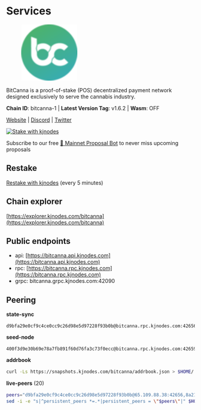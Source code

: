 # Services

<figure><img src="https://raw.githubusercontent.com/kj89/cosmos-images/main/logos/bitcanna.png" width="150" alt=""><figcaption></figcaption></figure>

BitCanna is a proof-of-stake (POS) decentralized payment network designed exclusively to serve the cannabis industry. 

**Chain ID**: bitcanna-1 | **Latest Version Tag**: v1.6.2 | **Wasm**: OFF

[Website](https://www.bitcanna.io) | [Discord](https://discord.gg/9AVrzaVQvs) | [Twitter](https://twitter.com/BitCannaGlobal)

[![Stake with kjnodes](https://i.ibb.co/cr44Q8j/button-stake-with-kjnodes.png)](https://restake.app/bitcanna/bcnavaloper1aym6s8eza7kjvnxuwxufrzccz6vqvgnsc47cc7)

Subscribe to our free [🤖 Mainnet Proposal Bot](https://t.me/kjnodes_proposal_bot) to never miss upcoming proposals

## Restake

[Restake with kjnodes](https://restake.app/bitcanna/bcnavaloper1aym6s8eza7kjvnxuwxufrzccz6vqvgnsc47cc7) (every 5 minutes)
## Chain explorer
[https://explorer.kjnodes.com/bitcanna](https://explorer.kjnodes.com/bitcanna)

## Public endpoints

* api: [https://bitcanna.api.kjnodes.com](https://bitcanna.api.kjnodes.com)
* rpc: [https://bitcanna.rpc.kjnodes.com](https://bitcanna.rpc.kjnodes.com)
* grpc: bitcanna.grpc.kjnodes.com:42090

## Peering

**state-sync**

```text
d9bfa29e0cf9c4ce0cc9c26d98e5d97228f93b0b@bitcanna.rpc.kjnodes.com:42656
```

**seed-node**

```text
400f3d9e30b69e78a7fb891f60d76fa3c73f0ecc@bitcanna.rpc.kjnodes.com:42659
```

**addrbook**
```bash
curl -Ls https://snapshots.kjnodes.com/bitcanna/addrbook.json > $HOME/.bcna/config/addrbook.json
```

**live-peers** (20)
```bash
peers="d9bfa29e0cf9c4ce0cc9c26d98e5d97228f93b0b@65.109.88.38:42656,8a210f1bcfc9015a7bc18dcc5add29c0dce3f2dc@135.181.173.65:26656,b212d5740b2e11e54f56b072dc13b6134650cfb5@169.155.168.54:26656,66ed3885f2932912df2b04646d2c3d643467719b@212.227.115.165:26656,b7295f18b7150cc128d47c0546e2225179fc5427@202.61.194.254:60856,17065f4b6062471aa2e1e615d5061e200a1d44e0@62.171.190.198:26656,9428323a2f7d73dd45c72efdc147f1978e3aa449@45.143.196.110:13056,751513c7cd42a2565c37ab482bbe66f4d92c2740@136.244.106.130:26656,d2247f7b919f0781c90ee61958d7044665a22d38@169.155.169.55:26656,9532a13b05e5f68f2ca01f90b3d1ba9a762af817@65.108.131.190:21956,35b0d76e165e5b6852665a5f234eb416b8e045a0@65.21.204.46:31656,0393c19b176d1cf8bc560c5a8fa990301deb1a7e@95.217.126.185:26656,88c6b1fa1c7fef98b4449b769eb2705476586664@65.109.92.241:21326,df99de6cec9152c517990317b340b8b9a307493c@193.34.144.156:26656,a7d96dc929824613315dcc1c90fee119f28cc51f@134.65.193.132:26656,bba10290da32f3cb41e15c3a192413666ce05cee@136.243.119.241:26656,f68feb1847416930fa046a303242adde39ba92e6@154.12.232.8:26656,23671067d0fd40aec523290585c7d8e91034a771@65.108.43.170:26656,a66bce0ddb49dcf60a5b83fd94a7bd4d0878f127@154.53.40.9:26656,89757803f40da51678451735445ad40d5b15e059@169.155.168.66:26656"
sed -i -e "s|^persistent_peers *=.*|persistent_peers = \"$peers\"|" $HOME/.bcna/config/config.toml
```
